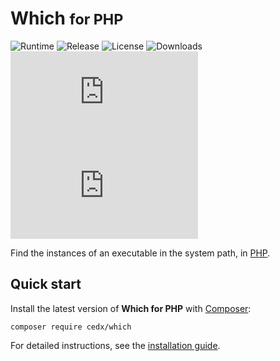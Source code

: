 # Which <small>for PHP</small>
![Runtime](https://badgen.net/packagist/php/cedx/which) ![Release](https://badgen.net/packagist/v/cedx/which) ![License](https://badgen.net/packagist/license/cedx/which) ![Downloads](https://badgen.net/packagist/dt/cedx/which) ![Coverage](https://badgen.net/coveralls/c/github/cedx/which.php) ![Build](https://badgen.net/github/checks/cedx/which.php)

Find the instances of an executable in the system path, in [PHP](https://www.php.net).

## Quick start
Install the latest version of **Which for PHP** with [Composer](https://getcomposer.org):

```shell
composer require cedx/which
```

For detailed instructions, see the [installation guide](installation.md).
